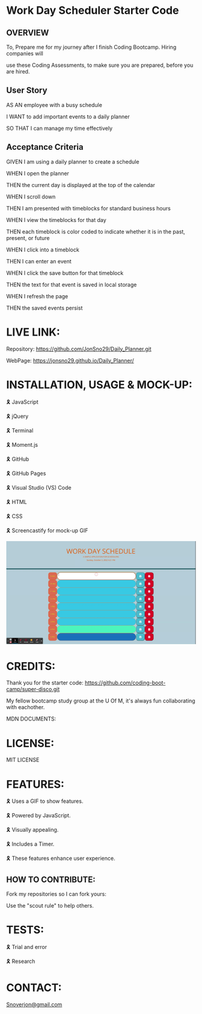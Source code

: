 # Work Day Scheduler Starter Code

## OVERVIEW

To, Prepare me for my journey after I finish Coding Bootcamp. Hiring companies will

use these Coding Assessments, to make sure you are prepared, before you are hired.

## User Story

AS AN employee with a busy schedule

I WANT to add important events to a daily planner

SO THAT I can manage my time effectively

## Acceptance Criteria

GIVEN I am using a daily planner to create a schedule

WHEN I open the planner

THEN the current day is displayed at the top of the calendar

WHEN I scroll down

THEN I am presented with timeblocks for standard business hours

WHEN I view the timeblocks for that day

THEN each timeblock is color coded to indicate whether it is in the past, present, or future

WHEN I click into a timeblock

THEN I can enter an event

WHEN I click the save button for that timeblock

THEN the text for that event is saved in local storage

WHEN I refresh the page

THEN the saved events persist


# LIVE LINK:

Repository: https://github.com/JonSno29/Daily_Planner.git

WebPage: https://jonsno29.github.io/Daily_Planner/

# INSTALLATION, USAGE & MOCK-UP:

🎗 JavaScript

🎗 jQuery

🎗 Terminal

🎗 Moment.js

🎗 GitHub

🎗 GitHub Pages

🎗 Visual Studio (VS) Code

🎗 HTML

🎗 CSS

🎗 Screencastify for mock-up GIF

![](ScheduleMU.gif)
 
# CREDITS:

Thank you for the starter code: https://github.com/coding-boot-camp/super-disco.git

My fellow bootcamp study group at the U Of M, it's always fun collaborating with eachother.

MDN DOCUMENTS:

# LICENSE:

MIT LICENSE

# FEATURES:

🎗 Uses a GIF to show features.

🎗 Powered by JavaScript.

🎗 Visually appealing.

🎗 Includes a Timer.

🎗 These features enhance user experience.

## HOW TO CONTRIBUTE:

Fork my repositories so I can fork yours:

Use the "scout rule" to help others.

# TESTS:

🎗 Trial and error

🎗 Research

# CONTACT:

Snoverjon@gmail.com
